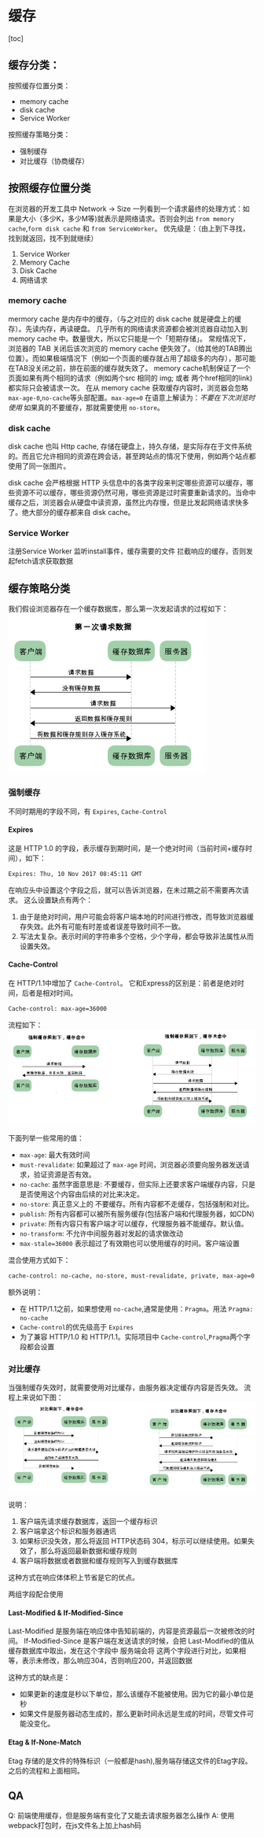 # 缓存
[toc]

## 缓存分类：
按照缓存位置分类：
* memory cache
* disk cache
* Service Worker

按照缓存策略分类：
* 强制缓存
* 对比缓存（协商缓存）



## 按照缓存位置分类
在浏览器的开发工具中 Network -> Size 一列看到一个请求最终的处理方式：如果是大小（多少K，多少M等)就表示是网络请求。否则会列出 `from memory cache`,`form disk cache` 和 `from ServiceWorker`。
优先级是：（由上到下寻找，找到就返回，找不到就继续）
1. Service Worker
2. Memory Cache
3. Disk Cache
4. 网络请求



### memory cache
mermory cache 是内存中的缓存，（与之对应的 disk cache 就是硬盘上的缓存）。先读内存，再读硬盘。
几乎所有的网络请求资源都会被浏览器自动加入到 memory cache 中。数量很大，所以它只能是一个「短期存储」。
常规情况下，浏览器的 TAB 关闭后该次浏览的 memory cache 便失效了。（给其他的TAB腾出位置）。而如果极端情况下（例如一个页面的缓存就占用了超级多的内存），那可能在TAB没关闭之前，排在前面的缓存就失效了。
memory cache机制保证了一个页面如果有两个相同的请求（例如两个src 相同的 img; 或者 两个href相同的link)都实际只会被请求一次。
在从 memory cache 获取缓存内容时，浏览器会忽略 `max-age-0`,`no-cache`等头部配置。`max-age=0` 在语意上解读为：*不要在下次浏览时使用*
如果真的不要缓存，那就需要使用 `no-store`。



### disk cache
disk cache 也叫 Http cache, 存储在硬盘上，持久存储，是实际存在于文件系统的。而且它允许相同的资源在跨会话，甚至跨站点的情况下使用，例如两个站点都使用了同一张图片。

disk cache 会严格根据 HTTP 头信息中的各类字段来判定哪些资源可以缓存，哪些资源不可以缓存，哪些资源仍然可用，哪些资源是过时需要重新请求的。当命中缓存之后，浏览器会从硬盘中读资源，虽然比内存慢，但是比发起网络请求快多了。绝大部分的缓存都来自 disk cache。



### Service Worker
注册Service Worker
监听install事件，缓存需要的文件
拦截响应的缓存，否则发起fetch请求获取数据



## 缓存策略分类
我们假设浏览器存在一个缓存数据库，那么第一次发起请求的过程如下：
![第一次发起请求](../../images/http协议/缓存/第一次发起请求.jpg)



### 强制缓存
不同时期用的字段不同，有 `Expires`, `Cache-Control`

#### Expires
这是 HTTP 1.0 的字段，表示缓存到期时间，是一个绝对时间（当前时间+缓存时间），如下：
```bash
Expires: Thu, 10 Nov 2017 08:45:11 GMT
```
在响应头中设置这个字段之后，就可以告诉浏览器，在未过期之前不需要再次请求。
这么设置缺点有两个：
1. 由于是绝对时间，用户可能会将客户端本地的时间进行修改，而导致浏览器缓存失效。此外有可能有时差或者误差导致时间不一致。
2. 写法太复杂。表示时间的字符串多个空格，少个字母，都会导致非法属性从而设置失效。




#### Cache-Control
在 HTTP/1.1中增加了 `Cache-Control`。
它和Express的区别是：前者是绝对时间，后者是相对时间。
```bash
Cache-control: max-age=36000
```

流程如下：
![强制缓存](../../images/http协议/缓存/强制缓存.jpg)

下面列举一些常用的值：
* `max-age`: 最大有效时间
* `must-revalidate`: 如果超过了 `max-age` 时间，浏览器必须要向服务器发送请求，验证资源是否有效。
* `no-cache`: 虽然字面意思是: 不要缓存，但实际上还要求客户端缓存内容，只是是否使用这个内容由后续的对比来决定。
* `no-store`: 真正意义上的 不要缓存。所有内容都不走缓存，包括强制和对比。
* `publish`: 所有内容都可以被所有服务缓存(包括客户端和代理服务器，如CDN)
* `private`: 所有内容只有客户端才可以缓存，代理服务器不能缓存。默认值。
* `no-transform`: 不允许中间服务器对发起的请求做改动
* `max-stale=36000`   表示超过了有效期也可以使用缓存的时间。客户端设置

混合使用方式如下：
```bash
cache-control: no-cache, no-store, must-revalidate, private, max-age=0
```

额外说明：
* 在 HTTP/1.1之前，如果想使用 `no-cache`,通常是使用：`Pragma`。用法 `Pragma: no-cache`
* `Cache-control`的优先级高于 `Expires`
* 为了兼容 HTTP/1.0 和 HTTP/1.1。实际项目中 `Cache-control`,`Pragma`两个字段都会设置



### 对比缓存
当强制缓存失效时，就需要使用对比缓存，由服务器决定缓存内容是否失效。
流程上来说如下图：
![对比缓存](../../images/http协议/缓存/对比缓存.jpg)

说明：
1. 客户端先请求缓存数据库，返回一个缓存标识
2. 客户端拿这个标识和服务器通讯
3. 如果标识没失效，那么将返回 HTTP状态码 304，标示可以继续使用。如果失效了，那么将返回最新数据和缓存规则
4. 客户端将数据或者数据和缓存规则写入到缓存数据库

这种方式在响应体体积上节省是它的优点。



两组字段配合使用
#### Last-Modified & If-Modified-Since
Last-Modified 是服务端在响应体中告知前端的，内容是资源最后一次被修改的时间。
If-Modified-Since 是客户端在发送请求的时候，会把 Last-Modified的值从缓存数据库中取出，发在这个字段中
服务端会将 这两个字段进行对比，如果相等，表示未修改，那么响应304，否则响应200，并返回数据

这种方式的缺点是：
* 如果更新的速度是秒以下单位，那么该缓存不能被使用。因为它的最小单位是秒
* 如果文件是服务器动态生成的，那么更新时间永远是生成的时间，尽管文件可能没变化。



#### Etag & If-None-Match
Etag 存储的是文件的特殊标识（一般都是hash),服务端存储这文件的Etag字段。之后的流程和上面相同。




## QA
Q: 前端使用缓存，但是服务端有变化了又能去请求服务器怎么操作
A: 使用webpack打包时，在js文件名上加上hash码